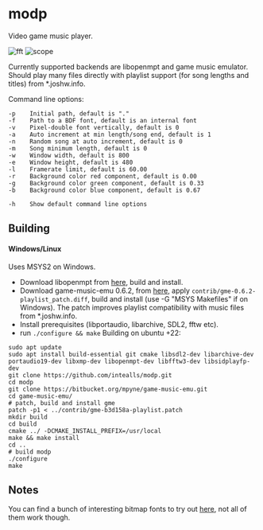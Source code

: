 # modp

Video game music player.

![fft](https://github.com/intealls/modp/blob/master/fft.gif "fft")
![scope](https://github.com/intealls/modp/blob/master/scope.gif "scope")

Currently supported backends are libopenmpt and game music emulator. Should play many files directly with playlist support (for song lengths and titles) from  \*.joshw.info.

Command line options:

```
-p    Initial path, default is "."
-f    Path to a BDF font, default is an internal font
-v    Pixel-double font vertically, default is 0
-a    Auto increment at min length/song end, default is 1
-n    Random song at auto increment, default is 0
-m    Song minimum length, default is 0
-w    Window width, default is 800
-e    Window height, default is 480
-l    Framerate limit, default is 60.00
-r    Background color red component, default is 0.00
-g    Background color green component, default is 0.33
-b    Background color blue component, default is 0.67

-h    Show default command line options
```

## Building

#### Windows/Linux

Uses MSYS2 on Windows.

- Download libopenmpt from [here](https://lib.openmpt.org/libopenmpt/download), build and install.
- Download game-music-emu 0.6.2, from [here](https://bitbucket.org/mpyne/game-music-emu/downloads), apply `contrib/gme-0.6.2-playlist_patch.diff`, build and install (use -G "MSYS Makefiles" if on Windows). The patch improves playlist compatibility with music files from \*.joshw.info.
- Install prerequisites (libportaudio, libarchive, SDL2, fftw etc).
- run `./configure && make`
Building on ubuntu +22:
```
sudo apt update
sudo apt install build-essential git cmake libsdl2-dev libarchive-dev portaudio19-dev libxmp-dev libopenmpt-dev libfftw3-dev libsidplayfp-dev
git clone https://github.com/intealls/modp.git
cd modp
git clone https://bitbucket.org/mpyne/game-music-emu.git
cd game-music-emu/
# patch, build and install gme
patch -p1 < ../contrib/gme-b3d158a-playlist.patch
mkdir build
cd build
cmake ../ -DCMAKE_INSTALL_PREFIX=/usr/local
make && make install
cd ..
# build modp
./configure
make
```
## Notes

You can find a bunch of interesting bitmap fonts to try out [here](https://github.com/Tecate/bitmap-fonts), not all of them work though.
